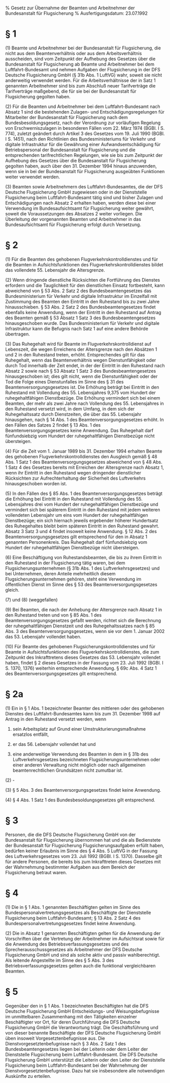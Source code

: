 % Gesetz zur Übernahme der Beamten und Arbeitnehmer der Bundesanstalt für Flugsicherung
% Ausfertigungsdatum: 23.07.1992
 
# § 1

(1) Beamte und Arbeitnehmer bei der Bundesanstalt für Flugsicherung, die nicht aus dem Beamtenverhältnis oder aus dem Arbeitsverhältnis ausscheiden, sind vom Zeitpunkt der Aufhebung des Gesetzes über die Bundesanstalt für Flugsicherung ab Beamte und Arbeitnehmer bei dem Luftfahrt-Bundesamt und nehmen Aufgaben der Flugsicherung in der DFS Deutsche Flugsicherung GmbH (§ 31b Abs. 1 LuftVG) wahr, soweit sie nicht anderweitig verwendet werden. Für die Arbeitsverhältnisse der in Satz 1 genannten Arbeitnehmer sind bis zum Abschluß neuer Tarifverträge die Tarifverträge maßgebend, die für sie bei der Bundesanstalt für Flugsicherung gegolten haben.

(2) Für die Beamten und Arbeitnehmer bei dem Luftfahrt-Bundesamt nach Absatz 1 sind die bestehenden Zulagen- und Entschädigungsregelungen für Mitarbeiter der Bundesanstalt für Flugsicherung nach dem Bundesbesoldungsgesetz, nach der Verordnung zur vorläufigen Regelung von Erschwerniszulagen in besonderen Fällen vom 22. März 1974 (BGBl. I S. 774), zuletzt geändert durch Artikel 3 des Gesetzes vom 19. Juli 1990 (BGBl. I S. 1451), nach den Richtlinien des Bundesministeriums für Verkehr und digitale Infrastruktur für die Gewährung einer Aufwandsentschädigung für Betriebspersonal der Bundesanstalt für Flugsicherung und die entsprechenden tarifrechtlichen Regelungen, wie sie bis zum Zeitpunkt der Aufhebung des Gesetzes über die Bundesanstalt für Flugsicherung gegolten haben, auch über den 31. Dezember 1994 hinaus anzuwenden, wenn sie in bei der Bundesanstalt für Flugsicherung ausgeübten Funktionen weiter verwendet werden.

(3) Beamten sowie Arbeitnehmern des Luftfahrt-Bundesamtes, die der DFS Deutsche Flugsicherung GmbH zugewiesen oder in der Dienststelle Flugsicherung beim Luftfahrt-Bundesamt tätig sind und bisher Zulagen und Entschädigungen nach Absatz 2 erhalten haben, werden diese bei einer Verwendung im Bundesaufsichtsamt für Flugsicherung weiter gewährt, soweit die Voraussetzungen des Absatzes 2 weiter vorliegen. Die Überleitung der vorgenannten Beamten und Arbeitnehmer in das Bundesaufsichtsamt für Flugsicherung erfolgt durch Versetzung.

# § 2

(1) Für die Beamten des gehobenen Flugverkehrskontrolldienstes und für die Beamten in Aufsichtsfunktionen des Flugverkehrskontrolldienstes bildet das vollendete 55. Lebensjahr die Altersgrenze.

(2) Wenn dringende dienstliche Rücksichten die Fortführung des Dienstes erfordern und die Tauglichkeit für den dienstlichen Einsatz fortbesteht, kann abweichend von § 53 Abs. 2 Satz 2 des Bundesbeamtengesetzes das Bundesministerium für Verkehr und digitale Infrastruktur im Einzelfall mit Zustimmung des Beamten den Eintritt in den Ruhestand bis zu zwei Jahre hinausschieben. § 53 Abs. 2 Satz 2 des Bundesbeamtengesetzes findet ebenfalls keine Anwendung, wenn der Eintritt in den Ruhestand auf Antrag des Beamten gemäß § 53 Absatz 1 Satz 3 des Bundesbeamtengesetzes hinausgeschoben wurde. Das Bundesministerium für Verkehr und digitale Infrastruktur kann die Befugnis nach Satz 1 auf eine andere Behörde übertragen.

(3) Das Ruhegehalt wird für Beamte im Flugverkehrskontrolldienst auf Lebenszeit, die wegen Erreichens der Altersgrenze nach den Absätzen 1 und 2 in den Ruhestand treten, erhöht. Entsprechendes gilt für das Ruhegehalt, wenn das Beamtenverhältnis wegen Dienstunfähigkeit oder durch Tod innerhalb der Zeit endet, in der der Eintritt in den Ruhestand nach Absatz 2 sowie nach § 53 Absatz 1 Satz 3 des Bundesbeamtengesetzes hinausgeschoben ist; dies gilt nicht, wenn die Dienstunfähigkeit oder der Tod die Folge eines Dienstunfalles im Sinne des § 31 des Beamtenversorgungsgesetzes ist. Die Erhöhung beträgt bei Eintritt in den Ruhestand mit Vollendung des 55. Lebensjahres 9,375 vom Hundert der ruhegehaltfähigen Dienstbezüge. Die Erhöhung vermindert sich bei einem Beamten, der mehr als zwei Jahre nach Vollendung des 55. Lebensjahres in den Ruhestand versetzt wird, in dem Umfang, in dem sich der Ruhegehaltssatz durch Dienstzeiten, die über das 55. Lebensjahr hinausgehen, nach § 14 Abs. 1 des Beamtenversorgungsgesetzes erhöht. In den Fällen des Satzes 2 findet § 13 Abs. 1 des Beamtenversorgungsgesetzes keine Anwendung. Das Ruhegehalt darf fünfundsiebzig vom Hundert der ruhegehaltfähigen Dienstbezüge nicht übersteigen.

(4) Für die Zeit vom 1. Januar 1989 bis 31. Dezember 1994 erhalten Beamte des gehobenen Flugverkehrskontrolldienstes den Ausgleich gemäß § 48 Abs. 1 Satz 1 des Beamtenversorgungsgesetzes abweichend von § 48 Abs. 1 Satz 4 des Gesetzes bereits mit Erreichen der Altersgrenze nach Absatz 1, wenn ihr Eintritt in den Ruhestand wegen dringender dienstlicher Rücksichten zur Aufrechterhaltung der Sicherheit des Luftverkehrs hinausgeschoben worden ist.

(5) In den Fällen des § 85 Abs. 1 des Beamtenversorgungsgesetzes beträgt die Erhöhung bei Eintritt in den Ruhestand mit Vollendung des 55. Lebensjahres drei vom Hundert der ruhegehaltfähigen Dienstbezüge und vermindert sich bei späterem Eintritt in den Ruhestand mit jedem weiteren vollendeten Lebensjahr um eins vom Hundert der ruhegehaltfähigen Dienstbezüge; ein sich hiernach jeweils ergebender höherer Hundertsatz des Ruhegehaltes bleibt beim späteren Eintritt in den Ruhestand gewahrt. Absatz 3 Satz 3 und 4 findet insoweit keine Anwendung. § 12 Abs. 2 des Beamtenversorgungsgesetzes gilt entsprechend für den in Absatz 1 genannten Personenkreis. Das Ruhegehalt darf fünfundsiebzig vom Hundert der ruhegehaltfähigen Dienstbezüge nicht übersteigen.

(6) Eine Beschäftigung von Ruhestandsbeamten, die bis zu ihrem Eintritt in den Ruhestand in der Flugsicherung tätig waren, bei dem Flugsicherungsunternehmen (§ 31b Abs. 1 des Luftverkehrsgesetzes) und bei Unternehmen, deren Anteile mehrheitlich diesem Flugsicherungsunternehmen gehören, steht eine Verwendung im öffentlichen Dienst im Sinne des § 53 des Beamtenversorgungsgesetzes gleich.

(7) und (8) (weggefallen)

(9) Bei Beamten, die nach der Anhebung der Altersgrenze nach Absatz 1 in den Ruhestand treten und von § 85 Abs. 1 des Beamtenversorgungsgesetzes gefaßt werden, richtet sich die Berechnung der ruhegehaltfähigen Dienstzeit und des Ruhegehaltssatzes nach § 85 Abs. 3 des Beamtenversorgungsgesetzes, wenn sie vor dem 1. Januar 2002 das 53. Lebensjahr vollendet haben.

(10) Für Beamte des gehobenen Flugsicherungskontrolldienstes und für Beamte in Aufsichtsfunktionen des Flugverkehrskontrolldienstes, die zum Zeitpunkt des Inkrafttretens dieses Gesetzes das 53. Lebensjahr vollendet haben, findet § 2 dieses Gesetzes in der Fassung vom 23. Juli 1992 (BGBl. I S. 1370, 1376) weiterhin entsprechende Anwendung. § 69c Abs. 4 Satz 1 des Beamtenversorgungsgesetzes gilt entsprechend.

# § 2a

(1) Ein in § 1 Abs. 1 bezeichneter Beamter des mittleren oder des gehobenen Dienstes des Luftfahrt-Bundesamtes kann bis zum 31. Dezember 1998 auf Antrag in den Ruhestand versetzt werden, wenn

1. sein Arbeitsplatz auf Grund einer Umstrukturierungsmaßnahme ersatzlos entfällt,

2. er das 56. Lebensjahr vollendet hat und

3. eine anderweitige Verwendung des Beamten in dem in § 31b des Luftverkehrsgesetzes bezeichneten Flugsicherungsunternehmen oder einer anderen Verwaltung nicht möglich oder nach allgemeinen beamtenrechtlichen Grundsätzen nicht zumutbar ist.

(2) -

(3) § 5 Abs. 3 des Beamtenversorgungsgesetzes findet keine Anwendung.

(4) § 4 Abs. 1 Satz 1 des Bundesbesoldungsgesetzes gilt entsprechend.

# § 3

Personen, die die DFS Deutsche Flugsicherung GmbH von der Bundesanstalt für Flugsicherung übernommen hat und die als Bedienstete der Bundesanstalt für Flugsicherung Flugsicherungsaufgaben erfüllt haben, bedürfen keiner Erlaubnis im Sinne des § 4 Abs. 5 LuftVG in der Fassung des Luftverkehrsgesetzes vom 23. Juli 1992 (BGBl. I S. 1370). Dasselbe gilt für andere Personen, die bereits bis zum Inkrafttreten dieses Gesetzes mit der Wahrnehmung bestimmter Aufgaben aus dem Bereich der Flugsicherung betraut waren.

# § 4

(1) Die in § 1 Abs. 1 genannten Beschäftigten gelten im Sinne des Bundespersonalvertretungsgesetzes als Beschäftigte der Dienststelle Flugsicherung beim Luftfahrt-Bundesamt; § 13 Abs. 2 Satz 4 des Bundespersonalvertretungsgesetzes findet keine Anwendung.

(2) Die in Absatz 1 genannten Beschäftigten gelten für die Anwendung der Vorschriften über die Vertretung der Arbeitnehmer im Aufsichtsrat sowie für die Anwendung des Betriebsverfassungsgesetzes und des Sprecherausschussgesetzes als Arbeitnehmer der DFS Deutsche Flugsicherung GmbH und sind als solche aktiv und passiv wahlberechtigt. Als leitende Angestellte im Sinne des § 5 Abs. 3 des Betriebsverfassungsgesetzes gelten auch die funktional vergleichbaren Beamten.

# § 5

Gegenüber den in § 1 Abs. 1 bezeichneten Beschäftigten hat die DFS Deutsche Flugsicherung GmbH Entscheidungs- und Weisungsbefugnisse im unmittelbaren Zusammenhang mit den Tätigkeiten einzelner Beschäftigter vor Ort, für deren Durchführung die DFS Deutsche Flugsicherung GmbH die Verantwortung trägt. Die Geschäftsführung und von dieser benannte Beschäftigte der DFS Deutsche Flugsicherung GmbH üben insoweit Vorgesetztenbefugnisse aus. Die Dienstvorgesetztenbefugnisse nach § 3 Abs. 2 Satz 1 des Bundesbeamtengesetzes liegen bei der Leiterin oder dem Leiter der Dienststelle Flugsicherung beim Luftfahrt-Bundesamt. Die DFS Deutsche Flugsicherung GmbH unterstützt die Leiterin oder den Leiter der Dienststelle Flugsicherung beim Luftfahrt-Bundesamt bei der Wahrnehmung der Dienstvorgesetztenbefugnisse. Dazu hat sie insbesondere alle notwendigen Auskünfte zu erteilen.
